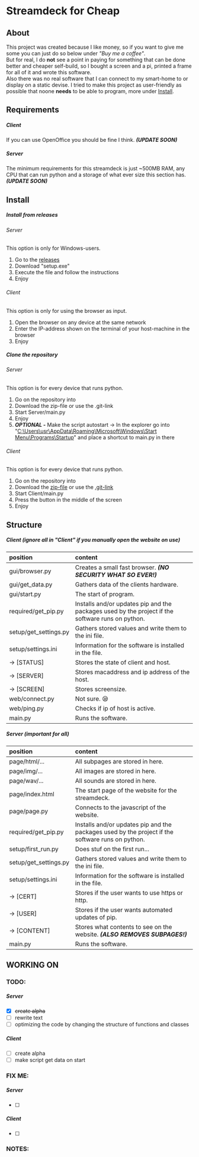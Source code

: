 # Streamdeck for Cheap
## About
This project was created because I like money, so if you want to give me some you can just do so below under *"Buy me a coffee"*.<br>
But for real, I do **not** see a point in paying for something that can be done better and cheaper self-build, so I bought a screen and a pi, printed a frame for all of it and wrote this software.<br>
Also there was no real software that I can connect to my smart-home to or display on a static devise.
I tried to make this project as user-friendly as possible that noone **needs** to be able to program, more under [Install](../Streamdeck-for-Cheap#Install).

## Requirements
##### Client
If you can use OpenOffice you should be fine I think. ***(UPDATE SOON)***

##### Server
The minimum requirements for this streamdeck is just ~500MB RAM, any CPU that can run python and a storage of what ever size this section has. ***(UPDATE SOON)***

## Install
##### Install from releases
###### Server
This option is only for Windows-users.
1. Go to the [releases]()
2. Download "setup.exe"
3. Execute the file and follow the instructions
4. Enjoy

###### Client
This option is only for using the browser as input.
1. Open the browser on any device at the same network
2. Enter the IP-address shown on the terminal of your host-machine in the browser
3. Enjoy

##### Clone the repository
###### Server
This option is for every device that runs python.
1. Go on the repository into 
2. Download the zip-file or use the .git-link
3. Start Server/main.py
4. Enjoy
5. ***OPTIONAL* -** Make the script autostart -> In the explorer go into "[C:\Users\usr\AppData\Roaming\Microsoft\Windows\Start Menu\Programs\Startup](https://support.microsoft.com/en-us/windows/add-an-app-to-run-automatically-at-startup-in-windows-10-150da165-dcd9-7230-517b-cf3c295d89dd)" and place a shortcut to main.py in there

###### Client
This option is for every device that runs python.
1. Go on the repository into 
2. Download the [zip-file](https://github.com/JustPetya/Streamdeck-for-Cheap/archive/refs/heads/main.zip) or use the [.git-link](https://github.com/JustPetya/Streamdeck-for-Cheap.git)
3. Start Client/main.py
4. Press the button in the middle of the screen
5. Enjoy

## Structure
##### Client *(ignore all in "Client" if you manually open the website on use)*
| position              | content                                                                                          |
|:----------------------|:-------------------------------------------------------------------------------------------------|
| gui/browser.py        | Creates a small fast browser. ***(NO SECURITY WHAT SO EVER!)***                                  |
| gui/get_data.py       | Gathers data of the clients hardware.                                                            |
| gui/start.py          | The start of program.                                                                            |
| required/get_pip.py   | Installs and/or updates pip and the packages used by the project if the software runs on python. |
| setup/get_settings.py | Gathers stored values and write them to the ini file.                                            |
| setup/settings.ini    | Information for the software is installed in the file.                                           |
| -> [STATUS]           | Stores the state of client and host.                                                             |
| -> [SERVER]           | Stores macaddress and ip address of the host.                                                    |
| -> [SCREEN]           | Stores screensize.                                                                               |
| web/connect.py        | Not sure. :sleepy:                                                                               |
| web/ping.py           | Checks if ip of host is active.                                                                  |
| main.py               | Runs the software.                                                                               |

##### Server *(important for all)*
| position              | content                                                                                          |
|:----------------------|:-------------------------------------------------------------------------------------------------|
| page/html/...         | All subpages are stored in here.                                                                 |
| page/img/...          | All images are stored in here.                                                                   |
| page/wav/...          | All sounds are stored in here.                                                                   |
| page/index.html       | The start page of the website for the streamdeck.                                                |
| page/page.py          | Connects to the javascript of the website.                                                       |
| required/get_pip.py   | Installs and/or updates pip and the packages used by the project if the software runs on python. |
| setup/first_run.py    | Does stuf on the first run...                                                                    |
| setup/get_settings.py | Gathers stored values and write them to the ini file.                                            |
| setup/settings.ini    | Information for the software is installed in the file.                                           |
| -> [CERT]             | Stores if the user wants to use https or http.                                                   |
| -> [USER]             | Stores if the user wants automated updates of pip.                                               |
| -> [CONTENT]          | Stores what contents to see on the website. ***(ALSO REMOVES SUBPAGES!)***                       |
| main.py               | Runs the software.                                                                               |

## WORKING ON
### TODO:
##### Server
- [x] ~~create alpha~~
- [ ] rewrite text
- [ ] optimizing the code by changing the structure of functions and classes

##### Client
- [ ] create alpha
- [ ] make script get data on start

### FIX ME:
##### Server
- [ ] 

##### Client
- [ ] 

### NOTES:
>
